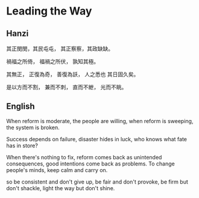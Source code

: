 # Leading the Way

## Hanzi

其正閔閔，其民屯屯，
其正察察，其政缺缺。

禍福之所倚，
福禍之所伏，
孰知其極。

其無正，
正復為奇，
善復為訞，
人之悉也
其日固久矣。

是以方而不割，
兼而不刺，
直而不紲，
光而不眺。

## English

When reform is moderate, the people are willing,
when reform is sweeping, the system is broken.

Success depends on failure,
disaster hides in luck,
who knows what fate has in store?

When there's nothing to fix,
reform comes back as unintended consequences,
good intentions come back as problems.
To change people's minds,
keep calm and carry on.

so be consistent and don't give up,
be fair and don't provoke,
be firm but don't shackle,
light the way but don't shine.
